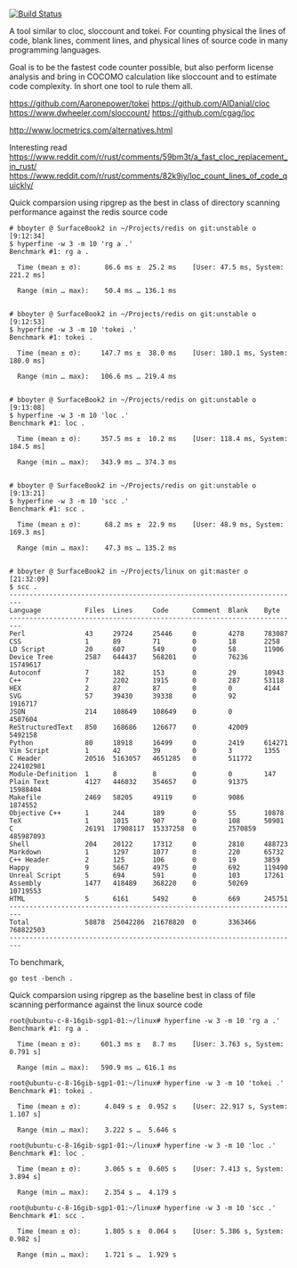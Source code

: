 [![Build Status](https://travis-ci.org/boyter/scc.svg?branch=master)](https://travis-ci.org/boyter/scc)


A tool similar to cloc, sloccount and tokei. For counting physical the lines of code, blank lines, comment lines, and physical lines of source code in many programming languages.

Goal is to be the fastest code counter possible, but also perform license analysis and bring in COCOMO calculation like sloccount and to estimate code complexity. In short one tool to rule them all.

https://github.com/Aaronepower/tokei
https://github.com/AlDanial/cloc
https://www.dwheeler.com/sloccount/
https://github.com/cgag/loc

http://www.locmetrics.com/alternatives.html

Interesting read https://www.reddit.com/r/rust/comments/59bm3t/a_fast_cloc_replacement_in_rust/
https://www.reddit.com/r/rust/comments/82k9iy/loc_count_lines_of_code_quickly/

Quick comparsion using ripgrep as the best in class of directory scanning performance against the redis source code

```
# bboyter @ SurfaceBook2 in ~/Projects/redis on git:unstable o [9:12:34]
$ hyperfine -w 3 -m 10 'rg a .'
Benchmark #1: rg a .

  Time (mean ± σ):      86.6 ms ±  25.2 ms    [User: 47.5 ms, System: 221.2 ms]

  Range (min … max):    50.4 ms … 136.1 ms


# bboyter @ SurfaceBook2 in ~/Projects/redis on git:unstable o [9:12:53]
$ hyperfine -w 3 -m 10 'tokei .'
Benchmark #1: tokei .

  Time (mean ± σ):     147.7 ms ±  38.0 ms    [User: 180.1 ms, System: 180.0 ms]

  Range (min … max):   106.6 ms … 219.4 ms


# bboyter @ SurfaceBook2 in ~/Projects/redis on git:unstable o [9:13:08]
$ hyperfine -w 3 -m 10 'loc .'
Benchmark #1: loc .

  Time (mean ± σ):     357.5 ms ±  10.2 ms    [User: 118.4 ms, System: 184.5 ms]

  Range (min … max):   343.9 ms … 374.3 ms


# bboyter @ SurfaceBook2 in ~/Projects/redis on git:unstable o [9:13:21]
$ hyperfine -w 3 -m 10 'scc .'
Benchmark #1: scc .

  Time (mean ± σ):      68.2 ms ±  22.9 ms    [User: 48.9 ms, System: 169.3 ms]

  Range (min … max):    47.3 ms … 135.2 ms


```

```
# bboyter @ SurfaceBook2 in ~/Projects/linux on git:master o [21:32:09]
$ scc .
-------------------------------------------------------------------------
Language           Files  Lines     Code      Comment  Blank    Byte
-------------------------------------------------------------------------
Perl               43     29724     25446     0        4278     783087
CSS                1      89        71        0        18       2258
LD Script          20     607       549       0        58       11906
Device Tree        2587   644437    568201    0        76236    15749617
Autoconf           7      182       153       0        29       10943
C++                7      2202      1915      0        287      53118
HEX                2      87        87        0        0        4144
SVG                57     39430     39338     0        92       1916717
JSON               214    108649    108649    0        0        4507604
ReStructuredText   850    168686    126677    0        42009    5492158
Python             80     18918     16499     0        2419     614271
Vim Script         1      42        39        0        3        1355
C Header           20516  5163057   4651285   0        511772   224102981
Module-Definition  1      8         8         0        0        147
Plain Text         4127   446032    354657    0        91375    15988404
Makefile           2469   58205     49119     0        9086     1874552
Objective C++      1      244       189       0        55       10878
TeX                1      1015      907       0        108      50901
C                  26191  17908117  15337258  0        2570859  485987093
Shell              204    20122     17312     0        2810     488723
Markdown           1      1297      1077      0        220      65732
C++ Header         2      125       106       0        19       3859
Happy              9      5667      4975      0        692      119490
Unreal Script      5      694       591       0        103      17261
Assembly           1477   418489    368220    0        50269    10719553
HTML               5      6161      5492      0        669      245751
-------------------------------------------------------------------------
Total              58878  25042286  21678820  0        3363466  768822503
-------------------------------------------------------------------------
```

To benchmark,

```
go test -bench .
```


Quick comparsion using ripgrep as the baseline best in class of file scanning performance against the linux source code


```
root@ubuntu-c-8-16gib-sgp1-01:~/linux# hyperfine -w 3 -m 10 'rg a .'
Benchmark #1: rg a .

  Time (mean ± σ):     601.3 ms ±   8.7 ms    [User: 3.763 s, System: 0.791 s]

  Range (min … max):   590.9 ms … 616.1 ms

root@ubuntu-c-8-16gib-sgp1-01:~/linux# hyperfine -w 3 -m 10 'tokei .'
Benchmark #1: tokei .

  Time (mean ± σ):      4.049 s ±  0.952 s    [User: 22.917 s, System: 1.107 s]

  Range (min … max):    3.222 s …  5.646 s

root@ubuntu-c-8-16gib-sgp1-01:~/linux# hyperfine -w 3 -m 10 'loc .'
Benchmark #1: loc .

  Time (mean ± σ):      3.065 s ±  0.605 s    [User: 7.413 s, System: 3.894 s]

  Range (min … max):    2.354 s …  4.179 s

root@ubuntu-c-8-16gib-sgp1-01:~/linux# hyperfine -w 3 -m 10 'scc .'
Benchmark #1: scc .

  Time (mean ± σ):      1.805 s ±  0.064 s    [User: 5.386 s, System: 0.982 s]

  Range (min … max):    1.721 s …  1.929 s
```